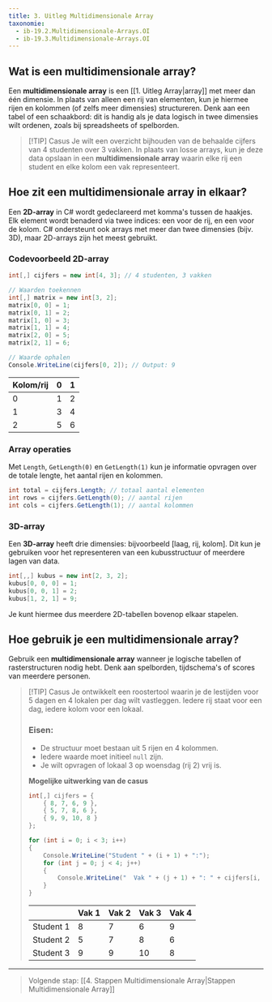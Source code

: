 ```yaml
---
title: 3. Uitleg Multidimensionale Array
taxonomie:
  - ib-19.2.Multidimensionale-Arrays.OI
  - ib-19.3.Multidimensionale-Arrays.OI
---
```


## Wat is een multidimensionale array?
Een **multidimensionale array** is een [[1. Uitleg Array|array]] met meer dan één dimensie. In plaats van alleen een rij van elementen, kun je hiermee rijen en kolommen (of zelfs meer dimensies) structureren. Denk aan een tabel of een schaakbord: dit is handig als je data logisch in twee dimensies wilt ordenen, zoals bij spreadsheets of spelborden.

> [!TIP] Casus
> Je wilt een overzicht bijhouden van de behaalde cijfers van 4 studenten over 3 vakken. In plaats van losse arrays, kun je deze data opslaan in een **multidimensionale array** waarin elke rij een student en elke kolom een vak representeert.

## Hoe zit een multidimensionale array in elkaar?
Een **2D-array** in C# wordt gedeclareerd met komma's tussen de haakjes. Elk element wordt benaderd via twee indices: een voor de rij, en een voor de kolom. C# ondersteunt ook arrays met meer dan twee dimensies (bijv. 3D), maar 2D-arrays zijn het meest gebruikt.

### Codevoorbeeld 2D-array
```csharp
int[,] cijfers = new int[4, 3]; // 4 studenten, 3 vakken

// Waarden toekennen
int[,] matrix = new int[3, 2];
matrix[0, 0] = 1;
matrix[0, 1] = 2;
matrix[1, 0] = 3;
matrix[1, 1] = 4;
matrix[2, 0] = 5;
matrix[2, 1] = 6;

// Waarde ophalen
Console.WriteLine(cijfers[0, 2]); // Output: 9
```

| Kolom/rij  | 0 | 1 |
| - | - | - |
| 0 | 1 | 2 |
| 1 | 3 | 4 |
| 2 | 5 | 6 |

### Array operaties
Met `Length`, `GetLength(0)` en `GetLength(1)` kun je informatie opvragen over de totale lengte, het aantal rijen en kolommen.

```csharp
int total = cijfers.Length; // totaal aantal elementen
int rows = cijfers.GetLength(0); // aantal rijen
int cols = cijfers.GetLength(1); // aantal kolommen
```

### 3D-array
Een **3D-array** heeft drie dimensies: bijvoorbeeld [laag, rij, kolom]. Dit kun je gebruiken voor het representeren van een kubusstructuur of meerdere lagen van data.

```csharp
int[,,] kubus = new int[2, 3, 2];
kubus[0, 0, 0] = 1;
kubus[0, 0, 1] = 2;
kubus[1, 2, 1] = 9;
```

Je kunt hiermee dus meerdere 2D-tabellen bovenop elkaar stapelen.

## Hoe gebruik je een multidimensionale array?
Gebruik een **multidimensionale array** wanneer je logische tabellen of rasterstructuren nodig hebt. Denk aan spelborden, tijdschema's of scores van meerdere personen. 

> [!TIP] Casus
> Je ontwikkelt een roostertool waarin je de lestijden voor 5 dagen en 4 lokalen per dag wilt vastleggen. Iedere rij staat voor een dag, iedere kolom voor een lokaal.
>
> ### Eisen:
> - De structuur moet bestaan uit 5 rijen en 4 kolommen.
> - Iedere waarde moet initieel `null` zijn.
> - Je wilt opvragen of lokaal 3 op woensdag (rij 2) vrij is.
> 
> **Mogelijke uitwerking van de casus**
> ```csharp
> int[,] cijfers = {
>     { 8, 7, 6, 9 },
>     { 5, 7, 8, 6 },
>     { 9, 9, 10, 8 }
> };
> 
> for (int i = 0; i < 3; i++)
> {
>     Console.WriteLine("Student " + (i + 1) + ":");
>     for (int j = 0; j < 4; j++)
>     {
>         Console.WriteLine("  Vak " + (j + 1) + ": " + cijfers[i, j]);
>     }
> }
> ```
> 
> |           | Vak 1 | Vak 2 | Vak 3 | Vak 4 |
> | --------- | ----- | ----- | ----- | ----- |
> | Student 1 | 8     | 7     | 6     | 9     |
> | Student 2 | 5     | 7     | 8     | 6     |
> | Student 3 | 9     | 9     | 10    | 8     |

---

> Volgende stap: [[4. Stappen Multidimensionale Array|Stappen Multidimensionale Array]]
